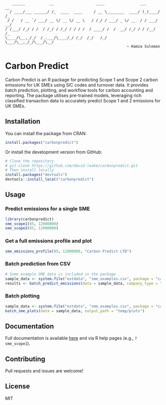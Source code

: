 ```
   ______           __                   ____                ___      __ 
  / ____/___ ______/ /_  ____  ____     / __ \________  ____/ (_)____/ /_
 / /   / __ `/ ___/ __ \/ __ \/ __ \   / /_/ / ___/ _ \/ __  / / ___/ __/
/ /___/ /_/ / /  / /_/ / /_/ / / / /  / ____/ /  /  __/ /_/ / / /__/ /_  
\____/\__,_/_/  /_.___/\____/_/ /_/  /_/   /_/   \___/\__,_/_/\___/\__/  
                                                       ~ Hamza Suleman
```

# Carbon Predict

Carbon Predict is an R package for predicting Scope 1 and Scope 2 carbon
emissions for UK SMEs using SIC codes and turnover data. It provides
batch prediction, plotting, and workflow tools for carbon accounting and
reporting. The package utilises pre-trained models, leveraging rich
classified transaction data to accurately predict Scope 1 and 2
emissions for UK SMEs.

## Installation

You can install the package from CRAN:

``` r
install.packages("carbonpredict")
```

Or install the development version from GitHub:

``` r
# Clone the repository
# git clone https://github.com/david-leake/carbonpredict.git
# Then install locally
install.packages("devtools")
devtools::install_local("carbonpredict")
```

## Usage

### Predict emissions for a single SME

``` r
library(carbonpredict)
sme_scope1(85, 12000000)
sme_scope2(85, 12000000)
```

### Get a full emissions profile and plot

``` r
sme_emissions_profile(85, 12000000, "Carbon Predict LTD")
```

### Batch prediction from CSV

``` r
# Some example SME data is included in the package
sample_data <- system.file("extdata", "sme_examples.csv", package = "carbonpredict")
results <- batch_predict_emissions(data = sample_data, company_type = "sme", output_path = "temp/results.csv")
```

### Batch plotting

``` r
sample_data <- system.file("extdata", "sme_examples.csv", package = "carbonpredict")
batch_sme_plots(data = sample_data, output_path = "temp/plots")
```

## Documentation

Full documentation is available [here](reference/index.html) and
via R help pages (e.g., `?sme_scope1`).

## Contributing

Pull requests and issues are welcome!

## License

MIT
